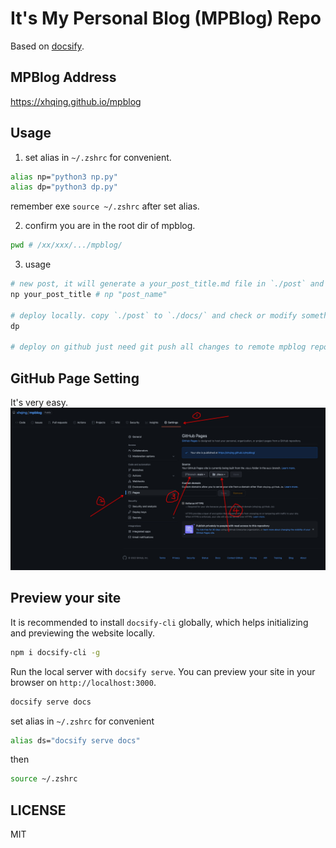 # It's My Personal Blog (MPBlog) Repo
Based on [docsify](https://docsify.js.org/).

## MPBlog Address
https://xhqing.github.io/mpblog

## Usage
1. set alias in `~/.zshrc` for convenient.
```bash
alias np="python3 np.py"
alias dp="python3 dp.py"
```
remember exe `source ~/.zshrc` after set alias.

2. confirm you are in the root dir of mpblog.
```bash
pwd # /xx/xxx/.../mpblog/
```

3. usage
```bash
# new post, it will generate a your_post_title.md file in `./post` and open it automatically with typora (I use typora).
np your_post_title # np "post_name"

# deploy locally. copy `./post` to `./docs/` and check or modify something automatically.
dp 

# deploy on github just need git push all changes to remote mpblog repo.
```

## GitHub Page Setting
It's very easy.
![img](img/20220128215228.jpg)

## Preview your site
It is recommended to install `docsify-cli` globally, which helps initializing and previewing the website locally.
```bash
npm i docsify-cli -g
```
Run the local server with `docsify serve`. You can preview your site in your browser on `http://localhost:3000`.
```bash
docsify serve docs
```
set alias in `~/.zshrc` for convenient
```bash
alias ds="docsify serve docs"
```
then
```bash
source ~/.zshrc
```

## LICENSE
MIT
